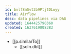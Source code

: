 ```yaml
---
id: bvlf8mSvt3b9PtjtDLwyy
title: Airflow
desc: data pipelines via DAG
updated: 1644425790360
created: 1637619008383
---
```



- [[p.similarTo]] 
  - [[soln.dbt]]
